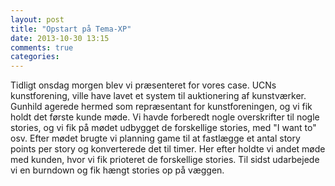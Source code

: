 ```yaml
---
layout: post
title: "Opstart på Tema-XP"
date: 2013-10-30 13:15
comments: true
categories: 
---
```


Tidligt onsdag morgen blev vi præsenteret for vores case. UCNs kunstforening, ville have lavet et system til auktionering af kunstværker.
Gunhild agerede hermed som repræsentant for kunstforeningen, og vi fik holdt det første kunde møde.
Vi havde forberedt nogle overskrifter til nogle stories, og vi fik på mødet udbygget de forskellige stories, med "I want to" osv.
Efter mødet brugte vi planning game til at fastlægge et antal story points per story og konverterede det til timer.
Her efter holdte vi andet møde med kunden, hvor vi fik prioteret de forskellige stories.
Til sidst udarbejede vi en burndown og fik hængt stories op på væggen.

